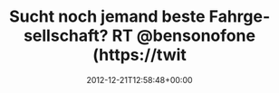 ---
retweeted: false
source: <a href="http://twitter.com/#!/download/ipad" rel="nofollow">Twitter for iPad</a>
entities:
  hashtags:
  - text: Köln
    indices:
    - '81'
    - '86'
  - text: Ehrenfeld
    indices:
    - '87'
    - '97'
  - text: Berlin
    indices:
    - '103'
    - '110'
  - text: Lichterfelde
    indices:
    - '111'
    - '124'
  - text: MFG
    indices:
    - '125'
    - '129'
  symbols: []
  user_mentions: []
  urls: []
display_text_range:
- '0'
- '129'
favorite_count: '0'
id_str: '282107853270028289'
truncated: false
retweet_count: '0'
id: '282107853270028289'
created_at: Fri Dec 21 12:58:48 +0000 2012
favorited: false
full_text: 'Sucht noch jemand beste Fahrgesellschaft? RT [@bensonofone](https://twitter.com/bensonofone):
  Muß noch wer heut von #Köln #Ehrenfeld nach #Berlin #Lichterfelde #MFG'
lang: de
tags:
- Köln
- Ehrenfeld
- Berlin
- Lichterfelde
- MFG
- pesos/twitter
date: '2012-12-21T12:58:48+00:00'
src: https://twitter.com/bascht/status/282107853270028289
original_url: https://twitter.com/bascht/status/282107853270028289
type: twitter_tweet
text: 'Sucht noch jemand beste Fahrgesellschaft? RT [@bensonofone](https://twitter.com/bensonofone):
  Muß noch wer heut von #Köln #Ehrenfeld nach #Berlin #Lichterfelde #MFG'
title: Sucht noch jemand beste Fahrgesellschaft? RT @bensonofone (https://twit

---